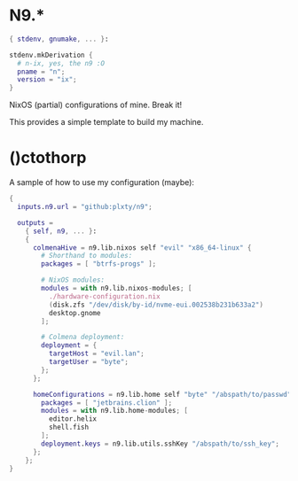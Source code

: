 # N9.*

```nix
{ stdenv, gnumake, ... }:

stdenv.mkDerivation {
  # n-ix, yes, the n9 :O
  pname = "n";
  version = "ix";
}
```

NixOS (partial) configurations of mine. Break it!

This provides a simple template to build my machine.

# ()ctothorp

A sample of how to use my configuration (maybe):

```nix
{
  inputs.n9.url = "github:plxty/n9";

  outputs =
    { self, n9, ... }:
    {
      colmenaHive = n9.lib.nixos self "evil" "x86_64-linux" {
        # Shorthand to modules:
        packages = [ "btrfs-progs" ];

        # NixOS modules:
        modules = with n9.lib.nixos-modules; [
          ./hardware-configuration.nix
          (disk.zfs "/dev/disk/by-id/nvme-eui.002538b231b633a2")
          desktop.gnome
        ];

        # Colmena deployment:
        deployment = {
          targetHost = "evil.lan";
          targetUser = "byte";
        };
      };

      homeConfigurations = n9.lib.home self "byte" "/abspath/to/passwd" {
        packages = [ "jetbrains.clion" ];
        modules = with n9.lib.home-modules; [
          editor.helix
          shell.fish
        ];
        deployment.keys = n9.lib.utils.sshKey "/abspath/to/ssh_key";
      };
    };
}
```
